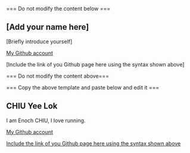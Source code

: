 === Do not modify the content below ===

## [Add your name here]
[Briefly introduce yourself]

[My Github account](http://www.github.com/put-your-github-username-here/)

[Include the link of you Github page here using the syntax shown above]

=== Do not modify the content above===

=== Copy the above template and paste below and edit it ===

## CHIU Yee Lok
I am Enoch CHIU, I love running.

[My Github account](https://github.com/EnochCHIU-polyu)

[Include the link of you Github page here using the syntax shown above](https://enochchiu-polyu.github.io/my_git_page/)
